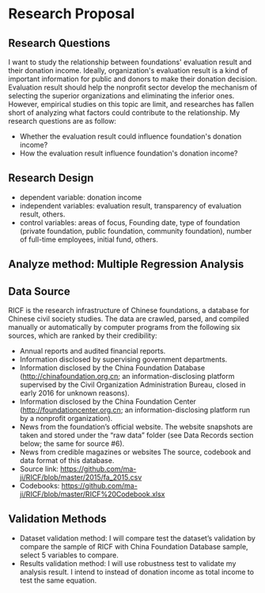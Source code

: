 # Research Proposal
## Research Questions
I want to study the relationship between foundations' evaluation result and their donation income. Ideally, organization's evaluation result is a kind of important information for public and donors to make their donation decision. Evaluation result should help the nonprofit sector develop the mechanism of selecting the superior organizations and eliminating the inferior ones. However, empirical studies on this topic are limit, and researches has fallen short of analyzing what factors could contribute to the relationship. My research questions are as follow:
* Whether the evaluation result could influence foundation's donation income?
* How the evaluation result influence foundation's donation income?
## Research Design
* dependent variable: donation income
* independent variables: evaluation result, transparency of evaluation result, others.
* control variables: areas of focus, Founding date, type of foundation (private foundation, public foundation, community foundation), number of full-time employees, initial fund, others.
## Analyze method: Multiple Regression Analysis

## Data Source
RICF is the research infrastructure of Chinese foundations, a database for Chinese civil society studies. The data are crawled, parsed, and compiled manually or automatically by computer programs from the following six sources, which are ranked by their credibility:
* Annual reports and audited financial reports.
* Information disclosed by supervising government departments.
* Information disclosed by the China Foundation Database (http://chinafoundation.org.cn; an information-disclosing platform supervised by the Civil Organization Administration Bureau, closed in early 2016 for unknown reasons).
* Information disclosed by the China Foundation Center (http://foundationcenter.org.cn; an information-disclosing platform run by a nonprofit organization).
* News from the foundation’s official website. The website snapshots are taken and stored under the “raw data” folder (see Data Records section below; the same for source #6).
* News from credible magazines or websites
The source, codebook and data format of this database.
* Source link: https://github.com/ma-ji/RICF/blob/master/2015/fa_2015.csv
* Codebooks: https://github.com/ma-ji/RICF/blob/master/RICF%20Codebook.xlsx
## Validation Methods
* Dataset validation method: I will compare test the dataset’s validation by compare the sample of RICF with China Foundation Database sample, select 5 variables to compare. 
* Results validation method: I will use robustness test to validate my analysis result. I intend to instead of donation income as total income to test the same equation. 
